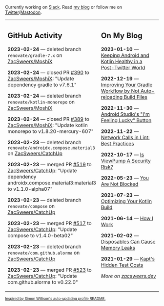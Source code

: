 Currently working on [Slack](https://slack.com/). Read [my blog](https://zacsweers.dev/) or follow me on [Twitter](https://twitter.com/ZacSweers)/[Mastodon](https://hachyderm.io/@ZacSweers).

<table><tr><td valign="top" width="60%">

## GitHub Activity
<!-- githubActivity starts -->
**2023-02-24** — deleted branch `renovate/gradle-7.x` on [ZacSweers/MoshiX](https://github.com/ZacSweers/MoshiX)

**2023-02-24** — closed PR [#390](https://github.com/ZacSweers/MoshiX/pull/390) to [ZacSweers/MoshiX](https://github.com/ZacSweers/MoshiX): "Update dependency gradle to v7.6.1"

**2023-02-24** — deleted branch `renovate/kotlin-monorepo` on [ZacSweers/MoshiX](https://github.com/ZacSweers/MoshiX)

**2023-02-24** — closed PR [#389](https://github.com/ZacSweers/MoshiX/pull/389) to [ZacSweers/MoshiX](https://github.com/ZacSweers/MoshiX): "Update kotlin monorepo to v1.8.20-mercury-607"

**2023-02-23** — deleted branch `renovate/androidx.compose.material3` on [ZacSweers/CatchUp](https://github.com/ZacSweers/CatchUp)

**2023-02-23** — merged PR [#519](https://github.com/ZacSweers/CatchUp/pull/519) to [ZacSweers/CatchUp](https://github.com/ZacSweers/CatchUp): "Update dependency androidx.compose.material3:material3 to v1.1.0-alpha07"

**2023-02-23** — deleted branch `renovate/compose` on [ZacSweers/CatchUp](https://github.com/ZacSweers/CatchUp)

**2023-02-23** — merged PR [#517](https://github.com/ZacSweers/CatchUp/pull/517) to [ZacSweers/CatchUp](https://github.com/ZacSweers/CatchUp): "Update compose to v1.4.0-beta02"

**2023-02-23** — deleted branch `renovate/com.github.alorma` on [ZacSweers/CatchUp](https://github.com/ZacSweers/CatchUp)

**2023-02-23** — merged PR [#523](https://github.com/ZacSweers/CatchUp/pull/523) to [ZacSweers/CatchUp](https://github.com/ZacSweers/CatchUp): "Update com.github.alorma to v0.22.0"
<!-- githubActivity ends -->
</td><td valign="top" width="40%">

## On My Blog
<!-- blog starts -->
**2023-01-10** — [Keeping Android and Kotlin Healthy in a Post-Twitter World](https://www.zacsweers.dev/keeping-android-healthy/)

**2022-12-19** — [Improving Your Gradle Workflow by Not Auto-reloading Build Files](https://www.zacsweers.dev/improving-your-workflow-by-not-auto-reloading-build-files/)

**2022-11-30** — [Android Studio's "I'm Feeling Lucky" Button](https://www.zacsweers.dev/android-studios-im-feeling-lucky-button/)

**2022-11-22** — [Network Calls in Lint: Best Practices](https://www.zacsweers.dev/network-calls-in-lint-best-practices/)

**2022-10-17** — [Is ViewPump A Security Risk?](https://www.zacsweers.dev/is-viewpump-a-security-risk/)

**2022-05-23** — [You Are Not Blocked](https://www.zacsweers.dev/you-are-not-blocked/)

**2021-07-23** — [Optimizing Your Kotlin Build](https://www.zacsweers.dev/optimizing-your-kotlin-build/)

**2021-06-14** — [How I Work](https://www.zacsweers.dev/how-i-work/)

**2021-02-02** — [Disposables Can Cause Memory Leaks](https://www.zacsweers.dev/disposables-can-cause-memory-leaks/)

**2021-01-29** — [Kapt's Hidden Test Costs](https://www.zacsweers.dev/kapts-hidden-test-costs/)
<!-- blog ends -->
_More on [zacsweers.dev](https://zacsweers.dev/)_
</td></tr></table>

<sub><a href="https://simonwillison.net/2020/Jul/10/self-updating-profile-readme/">Inspired by Simon Willison's auto-updating profile README.</a></sub>